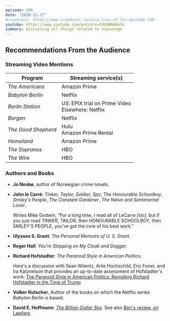 ```yaml
---
episode: 246
date: "2020-11-27"
#crowdcast: https://www.crowdcast.io/e/in-lieu-of-fun-episode-140
youtube: https://www.youtube.com/watch?v=F0D8WNAReSo
summary: Discussing all things related to espionage
---
```


## Recommendations From the Audience

### Streaming Video Mentions

| Program             | Streaming service(s)                                 |
|---------------------|------------------------------------------------------|
| _The Americans_     | Amazon Prime                                         |
| _Babylon Berlin_    | Netflix                                              |
| _Berlin Station_    | US: EPIX trial on Prime Video<br/>Elsewhere: Netflix |
| _Borgen_            | Netflix                                              |
| _The Good Shepherd_ | Hulu<br/>Amazon Prime Rental                         |
| _Homeland_          | Amazon Prime                                         |
| _The Sopranos_      | HBO                                                  |
| _The Wire_          | HBO                                                  |

### Authors and Books

- **Jo Nesbø**, author of Norwegian crime novels.

- **John le Carré**: _Tinker, Taylor, Soldier, Spy_, _The Honourable
  Schoolboy_, _Smiley's People_, _The Constant Gardener_, _The Naive and
  Sentimental Lover_.

  Writes Mike Godwin, "For a long time, I read all of LeCarre _[sic],_ but if
  you just read TINKER, TAILOR, then HONOURABLE SCHOOLBOY, then SMILEY'S
  PEOPLE, you've got the core of his best work."

- **Ulysses S. Grant**: _The Personal Memoirs of U. S. Grant_.

- **Roger Hall**: _You're Stepping on My Cloak and Dagger_.

- **Richard Hofstadter**: _The Paranoid Style in American Politics_.

  Here's a discussion with Sean Wilentz, Arlie Hochschild, Eric Foner, and Ira
  Katznelson that provides an up-to-date assessment of Hofstadter's work: [The
  Paranoid Style in American Politics: Revisiting Richard Hofstadter in the
  Time of Trump](https://youtu.be/zRLdLVfresI)

- **Volker Kutscher**, Author of the books on which the Netflix series _Babylon Berlin_ is based.

- **David E. Hoffmann**: [_The Billion-Dollar Spy_][bds]. See also [Ben's review, on
  Lawfare](https://www.lawfareblog.com/true-cold-war-spy-thriller-contemporary-relevance).

[bds]: https://www.davidehoffman.com/
